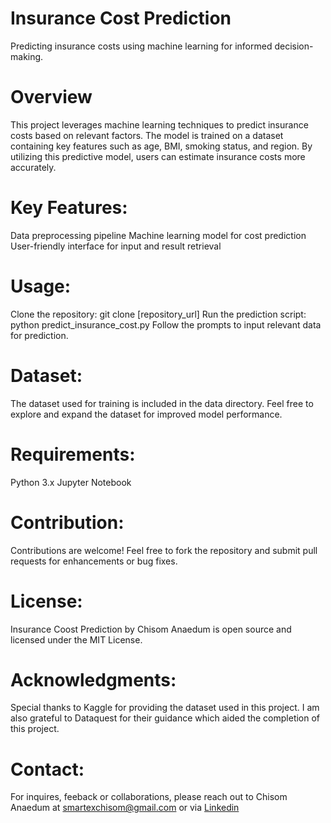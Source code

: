 # Insurance Cost Prediction
Predicting insurance costs using machine learning for informed decision-making.

# Overview
This project leverages machine learning techniques to predict insurance costs based on relevant factors. The model is trained on a dataset containing key features such as age, BMI, smoking status, and region. By utilizing this predictive model, users can estimate insurance costs more accurately.

# Key Features:
Data preprocessing pipeline
Machine learning model for cost prediction
User-friendly interface for input and result retrieval
# Usage:
Clone the repository: git clone [repository_url]
Run the prediction script: python predict_insurance_cost.py
Follow the prompts to input relevant data for prediction.
# Dataset:
The dataset used for training is included in the data directory. Feel free to explore and expand the dataset for improved model performance.

# Requirements:
Python 3.x
Jupyter Notebook

# Contribution:
Contributions are welcome! Feel free to fork the repository and submit pull requests for enhancements or bug fixes.

# License:
Insurance Coost Prediction by Chisom Anaedum is open source and licensed under the MIT License.

# Acknowledgments:
Special thanks to Kaggle for providing the dataset used in this project. I am also grateful to Dataquest for their guidance which aided the completion of this project.

# Contact:
For inquires, feeback or collaborations, please reach out to Chisom Anaedum at smartexchisom@gmail.com or via [Linkedin](htpps://www.linkedin.com/in/chisom-anaedum-47378b203)
